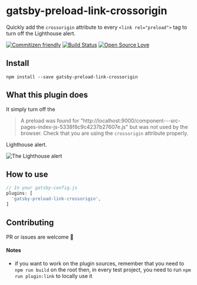 # gatsby-preload-link-crossorigin
Quickly add the `crossorigin` attribute to every `<link rel="preload">` tag to turn off the Lighthouse alert.

[![Commitizen friendly](https://img.shields.io/badge/commitizen-friendly-brightgreen.svg)](http://commitizen.github.io/cz-cli/)
[![Build Status](https://travis-ci.com/NoriSte/gatsby-preload-link-crossorigin.svg?branch=master)](https://travis-ci.com/NoriSte/gatsby-preload-link-crossorigin)
[![Open Source
Love](https://badges.frapsoft.com/os/mit/mit.svg?v=102)](https://github.com/ellerbrock/open-source-badge/)

## Install

`npm install --save gatsby-preload-link-crossorigin`

## What this plugin does

It simply turn off the

> A preload <link> was found for "http://localhost:9000/component---src-pages-index-js-5338f8c9c4237b27607e.js" but was not used by the browser. Check that you are using the `crossorigin` attribute properly.

Lighthouse alert.

![The Lighthouse alert](https://raw.githubusercontent.com/NoriSte/gatsby-preload-link-crossorigin/master/assets/lighthouse-alert.jpg)

## How to use

```javascript
// In your gatsby-config.js
plugins: [
  'gatsby-preload-link-crossorigin',
]
```

## Contributing

PR or issues are welcome 👋

#### Notes

- if you want to work on the plugin sources, remember that you need to `npm run build` on the root
  then, in every test project, you need to run `npm run plugin:link` to locally use it
